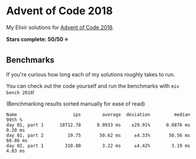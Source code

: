 # Advent of Code 2018

My Elixir solutions for [Advent of Code 2018](https://adventofcode.com/2018).

**Stars complete: 50/50 :star:**

## Benchmarks

If you're curious how long each of my solutions roughly takes to run.

You can check out the code yourself and run the benchmarks with `mix bench 2018`!

(Benchmarking results sorted manually for ease of read)

```
Name                     ips        average  deviation         median         99th %
day 01, part 1      10712.78      0.0933 ms    ±29.91%      0.0876 ms        0.20 ms
day 01, part 2         19.75       50.62 ms     ±4.33%       50.56 ms       60.86 ms
day 02, part 1        310.80        3.22 ms     ±4.42%        3.19 ms        4.03 ms
```

